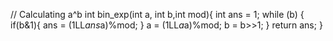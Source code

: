 // Calculating a^b
int bin_exp(int a, int b,int mod){
    int ans = 1;
    while (b)
    {
        if(b&1){
            ans = (1LL*ans*a)%mod;
        }
        a = (1LL*a*a)%mod;
        b = b>>1;
    }
    return ans;
}